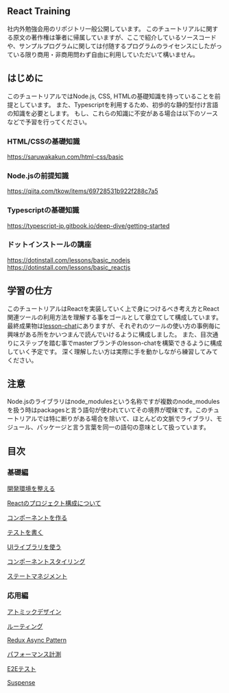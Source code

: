 ## React Training

社内外勉強会用のリポジトリ一般公開しています。
このチュートリアルに関する原文の著作権は筆者に帰属していますが、ここで紹介しているソースコードや、サンプルプログラムに関しては付随するプログラムのライセンスにしたがっている限り商用・非商用問わず自由に利用していただいて構いません。

## はじめに

このチュートリアルではNode.js, CSS, HTMLの基礎知識を持っていることを前提としています。
また、Typescriptを利用するため、初歩的な静的型付け言語の知識を必要とします。
もし、これらの知識に不安がある場合は以下のソースなどで予習を行ってください。

### HTML/CSSの基礎知識

https://saruwakakun.com/html-css/basic

### Node.jsの前提知識

https://qiita.com/tkow/items/69728531b922f288c7a5

### Typescriptの基礎知識

https://typescript-jp.gitbook.io/deep-dive/getting-started

### ドットインストールの講座

https://dotinstall.com/lessons/basic_nodejs
https://dotinstall.com/lessons/basic_reactjs

## 学習の仕方

このチュートリアルはReactを実装していく上で身につけるべき考え方とReact関連ツールの利用方法を理解する事をゴールとして章立てして構成しています。
最終成果物は[lesson-chat](./lesson-chat)にありますが、それぞれのツールの使い方の事例毎に興味がある所をかいつまんで読んでいけるように構成しました。
また、目次通りにステップを踏む事でmasterブランチのlesson-chatを構築できるように構成していく予定です。
深く理解したい方は実際に手を動かしながら練習してみてください。

## 注意

Node.jsのライブラリはnode_modulesという名称ですが複数のnode_modulesを扱う時はpackagesと言う語句が使われていてその境界が曖昧です。このチュートリアルでは特に断りがある場合を除いて、ほとんどの文脈でライブラリ、モジュール、パッケージと言う言葉を同一の語句の意味として扱っています。


## 目次

### 基礎編

[開発環境を整える](./docs/step1/開発環境を整える.md)

[Reactのプロジェクト構成について](./docs/step2/Reactのプロジェクト構成について.md)

[コンポーネントを作る](./docs/step3/コンポーネントを作る.md)

[テストを書く](./docs/step4/テストを書く.md)

[UIライブラリを使う](./docs/step5/UIライブラリを使う.md)

[コンポーネントスタイリング](./docs/step6/コンポーネントスタイリング.md)

[ステートマネジメント](./docs/step7/ステートマネジメント.md)

### 応用編

[アトミックデザイン](./docs/step8/アトミックデザイン.md)

[ルーティング](./docs/step9/ルーティング.md)

[Redux Async Pattern](./docs/step10/Redux_Async_Pattern.md)

[パフォーマンス計測](./docs/step11/パフォーマンス計測.md)

[E2Eテスト](./docs/step12/E2Eテスト.md)

[Suspense](./docs/step13/Suspense.md)
